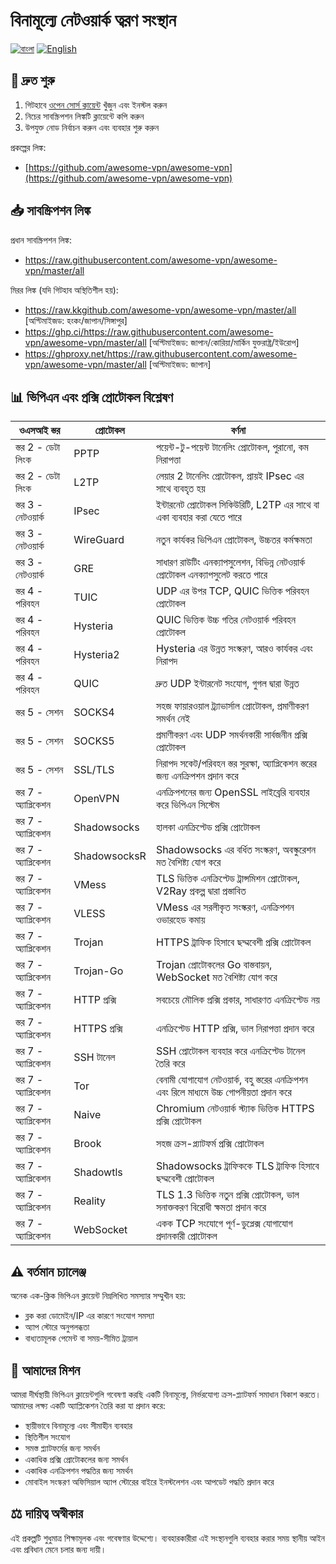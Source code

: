 # বিনামূল্যে নেটওয়ার্ক ত্বরণ সংস্থান

[![বাংলা](https://img.shields.io/badge/ভাষা-বাংলা-red)](README_BN.md)
[![English](https://img.shields.io/badge/Language-English-red)](README.md)

## 🚀 দ্রুত শুরু

1. গিটহাবে [ওপেন সোর্স ক্লায়েন্ট](https://github.com/awesome-vpn/awesome-vpn/wiki/Clients) খুঁজুন এবং ইনস্টল করুন
2. নিচের সাবস্ক্রিপশন লিঙ্কটি ক্লায়েন্টে কপি করুন
3. উপযুক্ত নোড নির্বাচন করুন এবং ব্যবহার শুরু করুন

প্রকল্পের লিঙ্ক:
- [https://github.com/awesome-vpn/awesome-vpn](https://github.com/awesome-vpn/awesome-vpn)

## 📥 সাবস্ক্রিপশন লিঙ্ক

প্রধান সাবস্ক্রিপশন লিঙ্ক:
- https://raw.githubusercontent.com/awesome-vpn/awesome-vpn/master/all

মিরর লিঙ্ক (যদি গিটহাব অস্থিতিশীল হয়):
- https://raw.kkgithub.com/awesome-vpn/awesome-vpn/master/all [অপ্টিমাইজড: হংকং/জাপান/সিঙ্গাপুর]
- https://ghp.ci/https://raw.githubusercontent.com/awesome-vpn/awesome-vpn/master/all [অপ্টিমাইজড: জাপান/কোরিয়া/মার্কিন যুক্তরাষ্ট্র/ইউরোপ]
- https://ghproxy.net/https://raw.githubusercontent.com/awesome-vpn/awesome-vpn/master/all [অপ্টিমাইজড: জাপান]

## 📊 ভিপিএন এবং প্রক্সি প্রোটোকল বিশ্লেষণ

| ওএসআই স্তর | প্রোটোকল | বর্ণনা |
|-----------|----------|--------|
| স্তর 2 - ডেটা লিংক | PPTP | পয়েন্ট-টু-পয়েন্ট টানেলিং প্রোটোকল, পুরানো, কম নিরাপত্তা |
| স্তর 2 - ডেটা লিংক | L2TP | লেয়ার 2 টানেলিং প্রোটোকল, প্রায়ই IPsec এর সাথে ব্যবহৃত হয় |
| স্তর 3 - নেটওয়ার্ক | IPsec | ইন্টারনেট প্রোটোকল সিকিউরিটি, L2TP এর সাথে বা একা ব্যবহার করা যেতে পারে |
| স্তর 3 - নেটওয়ার্ক | WireGuard | নতুন কার্যকর ভিপিএন প্রোটোকল, উচ্চতর কর্মক্ষমতা |
| স্তর 3 - নেটওয়ার্ক | GRE | সাধারণ রাউটিং এনক্যাপসুলেশন, বিভিন্ন নেটওয়ার্ক প্রোটোকল এনক্যাপসুলেট করতে পারে |
| স্তর 4 - পরিবহন | TUIC | UDP এর উপর TCP, QUIC ভিত্তিক পরিবহন প্রোটোকল |
| স্তর 4 - পরিবহন | Hysteria | QUIC ভিত্তিক উচ্চ গতির নেটওয়ার্ক পরিবহন প্রোটোকল |
| স্তর 4 - পরিবহন | Hysteria2 | Hysteria এর উন্নত সংস্করণ, আরও কার্যকর এবং নিরাপদ |
| স্তর 4 - পরিবহন | QUIC | দ্রুত UDP ইন্টারনেট সংযোগ, গুগল দ্বারা উন্নত |
| স্তর 5 - সেশন | SOCKS4 | সহজ ফায়ারওয়াল ট্র্যাভার্সাল প্রোটোকল, প্রমাণীকরণ সমর্থন নেই |
| স্তর 5 - সেশন | SOCKS5 | প্রমাণীকরণ এবং UDP সমর্থনকারী সার্বজনীন প্রক্সি প্রোটোকল |
| স্তর 5 - সেশন | SSL/TLS | নিরাপদ সকেট/পরিবহন স্তর সুরক্ষা, অ্যাপ্লিকেশন স্তরের জন্য এনক্রিপশন প্রদান করে |
| স্তর 7 - অ্যাপ্লিকেশন | OpenVPN | এনক্রিপশনের জন্য OpenSSL লাইব্রেরি ব্যবহার করে ভিপিএন সিস্টেম |
| স্তর 7 - অ্যাপ্লিকেশন | Shadowsocks | হালকা এনক্রিপ্টেড প্রক্সি প্রোটোকল |
| স্তর 7 - অ্যাপ্লিকেশন | ShadowsocksR | Shadowsocks এর বর্ধিত সংস্করণ, অবস্কুরেশন মত বৈশিষ্ট্য যোগ করে |
| স্তর 7 - অ্যাপ্লিকেশন | VMess | TLS ভিত্তিক এনক্রিপ্টেড ট্রান্সমিশন প্রোটোকল, V2Ray প্রকল্প দ্বারা প্রস্তাবিত |
| স্তর 7 - অ্যাপ্লিকেশন | VLESS | VMess এর সরলীকৃত সংস্করণ, এনক্রিপশন ওভারহেড কমায় |
| স্তর 7 - অ্যাপ্লিকেশন | Trojan | HTTPS ট্রাফিক হিসাবে ছদ্মবেশী প্রক্সি প্রোটোকল |
| স্তর 7 - অ্যাপ্লিকেশন | Trojan-Go | Trojan প্রোটোকলের Go বাস্তবায়ন, WebSocket মত বৈশিষ্ট্য যোগ করে |
| স্তর 7 - অ্যাপ্লিকেশন | HTTP প্রক্সি | সবচেয়ে মৌলিক প্রক্সি প্রকার, সাধারণত এনক্রিপ্টেড নয় |
| স্তর 7 - অ্যাপ্লিকেশন | HTTPS প্রক্সি | এনক্রিপ্টেড HTTP প্রক্সি, ভাল নিরাপত্তা প্রদান করে |
| স্তর 7 - অ্যাপ্লিকেশন | SSH টানেল | SSH প্রোটোকল ব্যবহার করে এনক্রিপ্টেড টানেল তৈরি করে |
| স্তর 7 - অ্যাপ্লিকেশন | Tor | বেনামী যোগাযোগ নেটওয়ার্ক, বহু স্তরের এনক্রিপশন এবং রিলে মাধ্যমে উচ্চ গোপনীয়তা প্রদান করে |
| স্তর 7 - অ্যাপ্লিকেশন | Naive | Chromium নেটওয়ার্ক স্ট্যাক ভিত্তিক HTTPS প্রক্সি প্রোটোকল |
| স্তর 7 - অ্যাপ্লিকেশন | Brook | সহজ ক্রস-প্ল্যাটফর্ম প্রক্সি প্রোটোকল |
| স্তর 7 - অ্যাপ্লিকেশন | Shadowtls | Shadowsocks ট্রাফিককে TLS ট্রাফিক হিসাবে ছদ্মবেশী প্রোটোকল |
| স্তর 7 - অ্যাপ্লিকেশন | Reality | TLS 1.3 ভিত্তিক নতুন প্রক্সি প্রোটোকল, ভাল সনাক্তকরণ বিরোধী ক্ষমতা প্রদান করে |
| স্তর 7 - অ্যাপ্লিকেশন | WebSocket | একক TCP সংযোগে পূর্ণ-ডুপ্লেক্স যোগাযোগ প্রদানকারী প্রোটোকল |

## ⚠️ বর্তমান চ্যালেঞ্জ

অনেক এক-ক্লিক ভিপিএন ক্লায়েন্ট নিম্নলিখিত সমস্যার সম্মুখীন হয়:
- ব্লক করা ডোমেইন/IP এর কারণে সংযোগ সমস্যা
- অ্যাপ স্টোরে অনুপলব্ধতা
- বাধ্যতামূলক পেমেন্ট বা সময়-সীমিত ট্রায়াল

## 🔬 আমাদের মিশন

আমরা দীর্ঘস্থায়ী ভিপিএন ক্লায়েন্টগুলি গবেষণা করছি একটি বিনামূল্যে, নির্ভরযোগ্য ক্রস-প্ল্যাটফর্ম সমাধান বিকাশ করতে। আমাদের লক্ষ্য একটি অ্যাপ্লিকেশন তৈরি করা যা প্রদান করে:

- স্থায়ীভাবে বিনামূল্যে এবং সীমাহীন ব্যবহার
- স্থিতিশীল সংযোগ
- সমস্ত প্ল্যাটফর্মের জন্য সমর্থন
- একাধিক প্রক্সি প্রোটোকলের জন্য সমর্থন
- একাধিক এনক্রিপশন পদ্ধতির জন্য সমর্থন
- মোবাইল সংস্করণ অফিসিয়াল অ্যাপ স্টোরের বাইরে ইনস্টলেশন এবং আপডেট পদ্ধতি প্রদান করে

## ⚖️ দায়িত্ব অস্বীকার

এই প্রকল্পটি শুধুমাত্র শিক্ষামূলক এবং গবেষণার উদ্দেশ্যে। ব্যবহারকারীরা এই সংস্থানগুলি ব্যবহার করার সময় স্থানীয় আইন এবং প্রবিধান মেনে চলার জন্য দায়ী।
